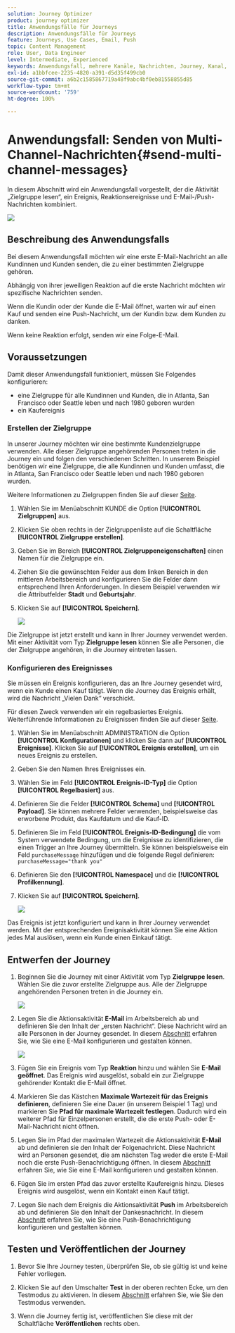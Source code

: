 ```yaml
---
solution: Journey Optimizer
product: journey optimizer
title: Anwendungsfälle für Journeys
description: Anwendungsfälle für Journeys
feature: Journeys, Use Cases, Email, Push
topic: Content Management
role: User, Data Engineer
level: Intermediate, Experienced
keywords: Anwendungsfall, mehrere Kanäle, Nachrichten, Journey, Kanal, Ereignisse, Push
exl-id: a1bbfcee-2235-4820-a391-d5d35f499cb0
source-git-commit: a6b2c1585867719a48f9abc4bf0eb81558855d85
workflow-type: tm+mt
source-wordcount: '759'
ht-degree: 100%

---
```


# Anwendungsfall: Senden von Multi-Channel-Nachrichten{#send-multi-channel-messages}

In diesem Abschnitt wird ein Anwendungsfall vorgestellt, der die Aktivität „Zielgruppe lesen“, ein Ereignis, Reaktionsereignisse und E-Mail-/Push-Nachrichten kombiniert.

![](assets/jo-uc1.png)

## Beschreibung des Anwendungsfalls

Bei diesem Anwendungsfall möchten wir eine erste E-Mail-Nachricht an alle Kundinnen und Kunden senden, die zu einer bestimmten Zielgruppe gehören.

Abhängig von ihrer jeweiligen Reaktion auf die erste Nachricht möchten wir spezifische Nachrichten senden.

Wenn die Kundin oder der Kunde die E-Mail öffnet, warten wir auf einen Kauf und senden eine Push-Nachricht, um der Kundin bzw. dem Kunden zu danken.

Wenn keine Reaktion erfolgt, senden wir eine Folge-E-Mail.

## Voraussetzungen

Damit dieser Anwendungsfall funktioniert, müssen Sie Folgendes konfigurieren:

* eine Zielgruppe für alle Kundinnen und Kunden, die in Atlanta, San Francisco oder Seattle leben und nach 1980 geboren wurden
* ein Kaufereignis

### Erstellen der Zielgruppe

In unserer Journey möchten wir eine bestimmte Kundenzielgruppe verwenden. Alle dieser Zielgruppe angehörenden Personen treten in die Journey ein und folgen den verschiedenen Schritten. In unserem Beispiel benötigen wir eine Zielgruppe, die alle Kundinnen und Kunden umfasst, die in Atlanta, San Francisco oder Seattle leben und nach 1980 geboren wurden.

Weitere Informationen zu Zielgruppen finden Sie auf dieser [Seite](../audience/about-audiences.md).

1. Wählen Sie im Menüabschnitt KUNDE die Option **[!UICONTROL Zielgruppen]** aus.

1. Klicken Sie oben rechts in der Zielgruppenliste auf die Schaltfläche **[!UICONTROL Zielgruppe erstellen]**.

1. Geben Sie im Bereich **[!UICONTROL Zielgruppeneigenschaften]** einen Namen für die Zielgruppe ein.

1. Ziehen Sie die gewünschten Felder aus dem linken Bereich in den mittleren Arbeitsbereich und konfigurieren Sie die Felder dann entsprechend Ihren Anforderungen. In diesem Beispiel verwenden wir die Attributfelder **Stadt** und **Geburtsjahr**.

1. Klicken Sie auf **[!UICONTROL Speichern]**.

   ![](assets/add-attributes.png)

Die Zielgruppe ist jetzt erstellt und kann in Ihrer Journey verwendet werden. Mit einer Aktivität vom Typ **Zielgruppe lesen** können Sie alle Personen, die der Zielgruppe angehören, in die Journey eintreten lassen.

### Konfigurieren des Ereignisses

Sie müssen ein Ereignis konfigurieren, das an Ihre Journey gesendet wird, wenn ein Kunde einen Kauf tätigt. Wenn die Journey das Ereignis erhält, wird die Nachricht „Vielen Dank“ verschickt.

Für diesen Zweck verwenden wir ein regelbasiertes Ereignis. Weiterführende Informationen zu Ereignissen finden Sie auf dieser [Seite](../event/about-events.md).

1. Wählen Sie im Menüabschnitt ADMINISTRATION die Option **[!UICONTROL Konfigurationen]** und klicken Sie dann auf **[!UICONTROL Ereignisse]**. Klicken Sie auf **[!UICONTROL Ereignis erstellen]**, um ein neues Ereignis zu erstellen.

1. Geben Sie den Namen Ihres Ereignisses ein.

1. Wählen Sie im Feld **[!UICONTROL Ereignis-ID-Typ]** die Option **[!UICONTROL Regelbasiert]** aus.

1. Definieren Sie die Felder **[!UICONTROL Schema]** und **[!UICONTROL Payload]**. Sie können mehrere Felder verwenden, beispielsweise das erworbene Produkt, das Kaufdatum und die Kauf-ID.

1. Definieren Sie im Feld **[!UICONTROL Ereignis-ID-Bedingung]** die vom System verwendete Bedingung, um die Ereignisse zu identifizieren, die einen Trigger an Ihre Journey übermitteln. Sie können beispielsweise ein Feld `purchaseMessage` hinzufügen und die folgende Regel definieren: `purchaseMessage="thank you"`

1. Definieren Sie den **[!UICONTROL Namespace]** und die **[!UICONTROL Profilkennung]**.

1. Klicken Sie auf **[!UICONTROL Speichern]**.

   ![](assets/jo-uc2.png)

Das Ereignis ist jetzt konfiguriert und kann in Ihrer Journey verwendet werden. Mit der entsprechenden Ereignisaktivität können Sie eine Aktion jedes Mal auslösen, wenn ein Kunde einen Einkauf tätigt.

## Entwerfen der Journey

1. Beginnen Sie die Journey mit einer Aktivität vom Typ **Zielgruppe lesen**. Wählen Sie die zuvor erstellte Zielgruppe aus. Alle der Zielgruppe angehörenden Personen treten in die Journey ein.

   ![](assets/jo-uc4.png)

1. Legen Sie die Aktionsaktivität **E-Mail** im Arbeitsbereich ab und definieren Sie den Inhalt der „ersten Nachricht“. Diese Nachricht wird an alle Personen in der Journey gesendet. In diesem [Abschnitt](../email/create-email.md) erfahren Sie, wie Sie eine E-Mail konfigurieren und gestalten können.

   ![](assets/jo-uc5.png)

1. Fügen Sie ein Ereignis vom Typ **Reaktion** hinzu und wählen Sie **E-Mail geöffnet**. Das Ereignis wird ausgelöst, sobald ein zur Zielgruppe gehörender Kontakt die E-Mail öffnet.

1. Markieren Sie das Kästchen **Maximale Wartezeit für das Ereignis definieren**, definieren Sie eine Dauer (in unserem Beispiel 1 Tag) und markieren Sie **Pfad für maximale Wartezeit festlegen**. Dadurch wird ein weiterer Pfad für Einzelpersonen erstellt, die die erste Push- oder E-Mail-Nachricht nicht öffnen.

1. Legen Sie im Pfad der maximalen Wartezeit die Aktionsaktivität **E-Mail** ab und definieren sie den Inhalt der Folgenachricht. Diese Nachricht wird an Personen gesendet, die am nächsten Tag weder die erste E-Mail noch die erste Push-Benachrichtigung öffnen. In diesem [Abschnitt](../email/create-email.md) erfahren Sie, wie Sie eine E-Mail konfigurieren und gestalten können.

1. Fügen Sie im ersten Pfad das zuvor erstellte Kaufereignis hinzu. Dieses Ereignis wird ausgelöst, wenn ein Kontakt einen Kauf tätigt.

1. Legen Sie nach dem Ereignis die Aktionsaktivität **Push** im Arbeitsbereich ab und definieren Sie den Inhalt der Dankesnachricht. In diesem [Abschnitt](../push/create-push.md) erfahren Sie, wie Sie eine Push-Benachrichtigung konfigurieren und gestalten können.

## Testen und Veröffentlichen der Journey

1. Bevor Sie Ihre Journey testen, überprüfen Sie, ob sie gültig ist und keine Fehler vorliegen.

1. Klicken Sie auf den Umschalter **Test** in der oberen rechten Ecke, um den Testmodus zu aktivieren. In diesem [Abschnitt](testing-the-journey.md) erfahren Sie, wie Sie den Testmodus verwenden.

1. Wenn die Journey fertig ist, veröffentlichen Sie diese mit der Schaltfläche **Veröffentlichen** rechts oben.

